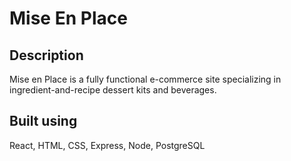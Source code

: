 # Mise En Place


## Description
Mise en Place is a fully functional e-commerce site specializing in ingredient-and-recipe dessert kits and beverages. 

## Built using
React, HTML, CSS, Express, Node, PostgreSQL
